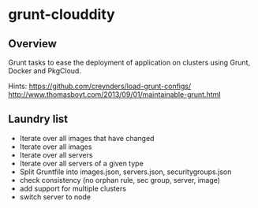 # grunt-clouddity

## Overview 

Grunt tasks to ease the deployment of application on clusters using Grunt, Docker and PkgCloud.

Hints:
https://github.com/creynders/load-grunt-configs/
http://www.thomasboyt.com/2013/09/01/maintainable-grunt.html

## Laundry list

- Iterate over all images that have changed
- Iterate over all images
- Iterate over all servers 
- Iterate over all servers of a given type
- Split Gruntfile into images.json, servers.json, securitygroups.json
- check consistency (no orphan rule, sec group, server, image)
- add support for multiple clusters
- switch server to node




